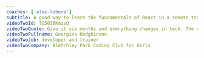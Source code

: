 ```yaml
---
coaches: ['alex-lobera']
subtitle: A good way to learn the fundamentals of React in a remote training, without having to travel or missing much work
videoTwoId: lG50I6KmzsQ
videoTwoQuote: Give it six months and everything changes in tech. The coaches were really good in showing what it used to do then and now with different ways of refactoring the code. That was really useful for me
videoTwoFullname: Georgina Hodgkinson
videoTwoJob: developer and trainer
videoTwoCompany: Bletchley Park Coding Club for Girls
---
```

